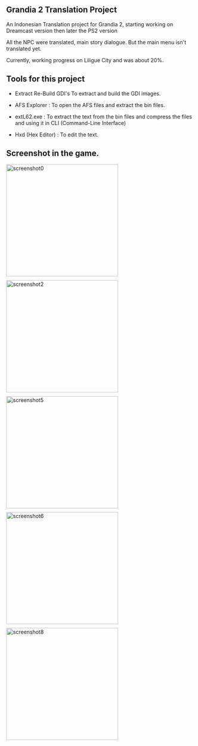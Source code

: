 ## Grandia 2 Translation Project

An Indonesian Translation project for Grandia 2, starting working on Dreamcast version then later the PS2 version

All the NPC were translated, main story dialogue. But the main menu isn't translated yet.

Currently, working progress on Liligue City and was about 20%. 

## Tools for this project

- Extract Re-Build GDI's
  To extract and build the GDI images.

- AFS Explorer : 
  To open the AFS files and extract the bin files.

- extL62.exe :
  To extract the text from the bin files and compress the files and using it in CLI (Command-Line Interface)

- Hxd (Hex Editor) :
  To edit the text.

## Screenshot in the game.
<div style="display: flex; flex-wrap: wrap; gap: 10px;">
    <img src="https://github.com/user-attachments/assets/963a82d9-ea65-491a-b468-4aac656d5793" alt="screenshot0" width="300px" height="300px"/>
    <img src="https://github.com/user-attachments/assets/6ae24228-d302-403d-95d2-88f8a238f7f8" alt="screenshot2" width="300px" height="300px"/>
    <img src="https://github.com/user-attachments/assets/cd1c0f33-5449-4860-b1b7-225606f3871e" alt="screenshot5" width="300px" height="300px"/>
    <img src="https://github.com/user-attachments/assets/0d9e6712-298f-4945-9c44-d4b046dadc66" alt="screenshot6" width="300px" height="300px"/>
    <img src="https://github.com/user-attachments/assets/f00bcc44-b1cf-423b-85e3-e8f55ac93f87" alt="screenshot8" width="300px" height="300px"/>
</div>
